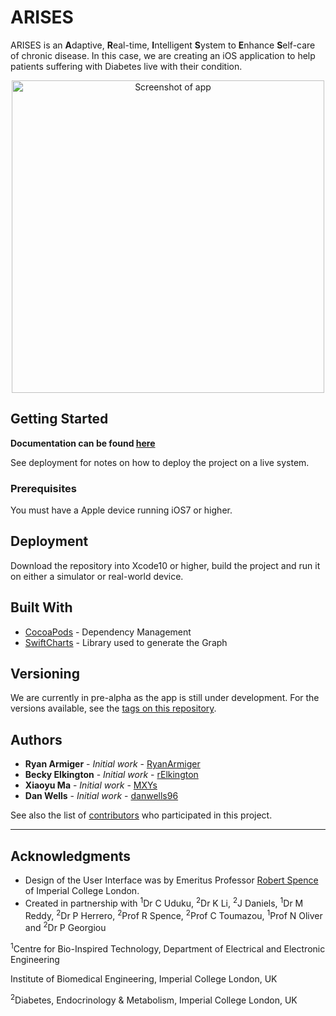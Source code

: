 # ARISES

ARISES is an **A**daptive, **R**eal-time, **I**ntelligent **S**ystem to **E**nhance **S**elf-care of chronic disease. In this case, we are creating an iOS application to help patients suffering with Diabetes live with their condition.

<p align="center">
  <img src="https://raw.githubusercontent.com/danwells96/ARISES/master/DocFiles/img/appscreenshot.png" alt="Screenshot of app" height=500 />
</p>

## Getting Started

**Documentation can be found [here](https://danwells96.github.io/ARISES)**

See deployment for notes on how to deploy the project on a live system.

### Prerequisites

You must have a Apple device running iOS7 or higher.

## Deployment

Download the repository into Xcode10 or higher, build the project and run it on either a simulator or real-world device.

## Built With

* [CocoaPods](https://cocoapods.org/) - Dependency Management
* [SwiftCharts](https://github.com/i-schuetz/SwiftCharts) - Library used to generate the Graph

## Versioning

We are currently in pre-alpha as the app is still under development. For the versions available, see the [tags on this repository](https://github.com/danwells96/ARISES/tags). 

## Authors

* **Ryan Armiger** - *Initial work* - [RyanArmiger](https://github.com/RyanArmiger)
* **Becky Elkington** - *Initial work* - [rElkington](https://github.com/rElkington)
* **Xiaoyu Ma** - *Initial work* - [MXYs](https://github.com/MXYs)
* **Dan Wells** - *Initial work* - [danwells96](https://github.com/danwells96)

See also the list of [contributors](https://github.com/danwells96/ARISES/contributors) who participated in this project.

---
## Acknowledgments

* Design of the User Interface was by Emeritus Professor [Robert Spence](https://www.imperial.ac.uk/people/r.spence) of Imperial College London.
* Created in partnership with <sup>1</sup>Dr C Uduku, <sup>2</sup>Dr K Li, <sup>2</sup>J Daniels, <sup>1</sup>Dr M Reddy, <sup>2</sup>Dr P Herrero, <sup>2</sup>Prof R Spence, <sup>2</sup>Prof C Toumazou, <sup>1</sup>Prof N Oliver and <sup>2</sup>Dr P Georgiou

<sup>1</sup>Centre for Bio-Inspired Technology, Department of Electrical and Electronic Engineering

Institute of Biomedical Engineering, Imperial College London, UK

<sup>2</sup>Diabetes, Endocrinology & Metabolism, Imperial College London, UK
